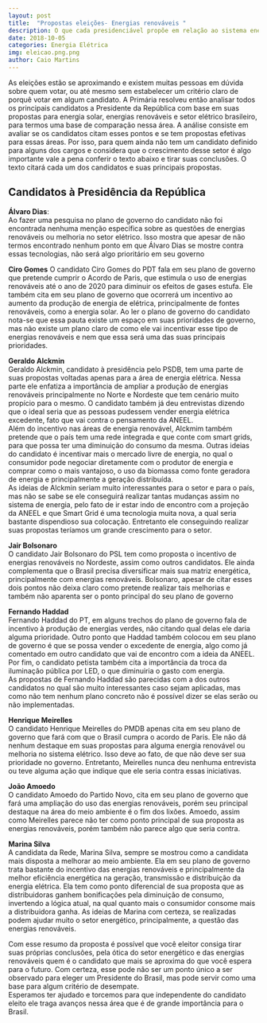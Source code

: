 ```yaml
---
layout: post
title:  "Propostas eleições- Energias renováveis "
description: O que cada presidenciável propõe em relação ao sistema energético brasileiro e energias renováveis[...]
date: 2018-10-05
categories: Energia Elétrica
img: eleicao.png.png
author: Caio Martins
---
```



As eleições estão se aproximando e existem muitas pessoas em dúvida sobre quem votar, ou até mesmo sem estabelecer um critério claro de porquê votar em algum candidato.  A Primária resolveu então analisar todos os principais candidatos a Presidente da República com base em suas propostas para energia solar, energias renováveis e setor elétrico brasileiro, para termos uma base de comparação nessa área. A análise consiste em avaliar se os candidatos citam esses pontos e se tem propostas efetivas para essas áreas. 
Por isso, para quem ainda não tem um candidato definido para alguns dos cargos e considera que o crescimento desse setor é algo importante vale a pena conferir o texto abaixo e tirar suas conclusões. O texto citará cada um dos candidatos e suas principais propostas.

<div role="main" id="conta-de-luz-35e5f04fddf96517c6e0"></div>
<script type="text/javascript" src="https://d335luupugsy2.cloudfront.net/js/rdstation-forms/stable/rdstation-forms.min.js"></script>
<script type="text/javascript">
  new RDStationForms('conta-de-luz-35e5f04fddf96517c6e0-html', 'UA-113322286-1').createForm();
</script>

<H2>Candidatos à Presidência da República</H2>

**Álvaro Dias**:  
Ao fazer uma pesquisa no plano de governo do candidato não foi encontrada nenhuma menção específica sobre as questões de energias renováveis ou melhoria no setor elétrico. Isso mostra que apesar de não termos encontrado nenhum ponto em que Álvaro Dias se mostre contra essas tecnologias, não será algo prioritário em seu governo  
 
**Ciro Gomes** 
O candidato Ciro Gomes do PDT fala em seu plano de governo que pretende cumprir o Acordo de Paris, que estimula o uso de energias renováveis até o ano de 2020 para diminuir os efeitos de gases estufa.  Ele também cita em seu plano de governo que ocorrerá um incentivo ao aumento da produção de energia de elétrica, principalmente de fontes renováveis, como a energia solar. 
Ao ler o plano de governo do candidato nota-se que essa pauta existe um espaço em suas prioridades de governo, mas não existe um plano claro de como ele vai incentivar esse tipo de energias renováveis e nem que essa será uma das suas principais prioridades.
  
**Geraldo Alckmin**  
Geraldo Alckmin, candidato à presidência pelo PSDB, tem uma parte de suas propostas voltadas apenas para a área de energia elétrica. Nessa parte ele enfatiza a importância de ampliar a produção de energias renováveis principalmente no Norte e Nordeste que tem cenário muito propício para o mesmo. O candidato também já deu entrevistas dizendo que o ideal seria que as pessoas pudessem vender energia elétrica excedente, fato que vai contra o pensamento da ANEEL.   
Além do incentivo nas áreas de energia renovável, Alckmim também pretende que o país tem uma rede integrada e que conte com smart grids, para que possa ter uma diminuição do consumo da mesma. Outras ideias do candidato é incentivar mais o mercado livre de energia, no qual o consumidor pode negociar diretamente com o produtor de energia e comprar como o mais vantajoso, o uso da biomassa como fonte geradora de energia e principalmente a geração distribuída.  
As ideias de Alckmin seriam muito interessantes para o setor e para o país, mas não se sabe se ele conseguirá realizar tantas mudanças assim no sistema de energia, pelo fato de ir estar indo de encontro com a projeção da ANEEL e que Smart Grid é uma tecnologia muita nova, a qual seria bastante dispendioso sua colocação. Entretanto ele conseguindo realizar suas propostas teríamos um grande crescimento para o setor.  
  
**Jair Bolsonaro**  
O candidato Jair Bolsonaro do PSL tem como proposta o incentivo de energias renováveis no Nordeste, assim como outros candidatos. Ele ainda complementa que o Brasil precisa diversificar mais sua matriz energética, principalmente com energias renováveis. Bolsonaro, apesar de citar esses dois pontos não deixa claro como pretende realizar tais melhorias e também não aparenta ser o ponto principal do seu plano de governo  
  
**Fernando Haddad**  
Fernando Haddad do PT, em alguns trechos do plano de governo fala de incentivo à produção de energias verdes, não citando qual delas ele daria alguma prioridade. Outro ponto que Haddad também colocou em seu plano de governo é que se possa vender o excedente de energia, algo como já comentado em outro candidato que vai de encontro com a ideia da ANEEL. Por fim, o candidato petista também cita a importância da troca da iluminação pública por LED, o que diminuiria o gasto com energia.  
As propostas de Fernando Haddad são parecidas com a dos outros candidatos no qual são muito interessantes caso sejam aplicadas, mas como não tem nenhum plano concreto não é possível dizer se elas serão ou não implementadas.  
  
**Henrique Meirelles**  
O candidato Henrique Meirelles do PMDB apenas cita em seu plano de governo que fará com que o Brasil cumpra o acordo de Paris. Ele não dá nenhum destaque em suas propostas para alguma energia renovável ou melhoria no sistema elétrico. Isso deve ao fato, de que não deve ser sua prioridade no governo. Entretanto, Meirelles nunca deu nenhuma entrevista ou teve alguma ação que indique que ele seria contra essas iniciativas.  
  
**João Amoedo**  
O candidato Amoedo do Partido Novo, cita em seu plano de governo que fará uma ampliação do uso das energias renováveis, porém seu principal destaque na área do meio ambiente é o fim dos lixões. Amoedo, assim como Meirelles parece não ter como ponto principal de sua proposta as energias renováveis, porém também não parece algo que seria contra.  
  
**Marina Silva**  
A candidata da Rede, Marina Silva, sempre se mostrou como a candidata mais disposta a melhorar ao meio ambiente. Ela em seu plano de governo trata bastante do incentivo das energias renováveis e principalmente da melhor eficiência energética na geração, transmissão e distribuição da energia elétrica. Ela tem como ponto diferencial de sua proposta que as distribuidoras ganhem bonificações pela diminuição de consumo, invertendo a lógica atual, na qual quanto mais o consumidor consome mais a distribuidora ganha. 
As ideias de Marina com certeza, se realizadas podem ajudar muito o setor energético, principalmente, a questão das energias renováveis. 
  
Com esse resumo da proposta é possível que você eleitor consiga tirar suas próprias conclusões, pela ótica do setor energético e das energias renováveis quem é o candidato que mais se aproxima do que você espera para o futuro. Com certeza, esse pode não ser um ponto único a ser observado para eleger um Presidente do Brasil, mas pode servir como uma base para algum critério de desempate.  
Esperamos ter ajudado e torcemos para que independente do candidato eleito ele traga avanços nessa área que é de grande importância para o Brasil.

<div role="main" id="conta-de-luz-35e5f04fddf96517c6e0"></div>
<script type="text/javascript" src="https://d335luupugsy2.cloudfront.net/js/rdstation-forms/stable/rdstation-forms.min.js"></script>
<script type="text/javascript">
  new RDStationForms('conta-de-luz-35e5f04fddf96517c6e0-html', 'UA-113322286-1').createForm();
</script>
  
